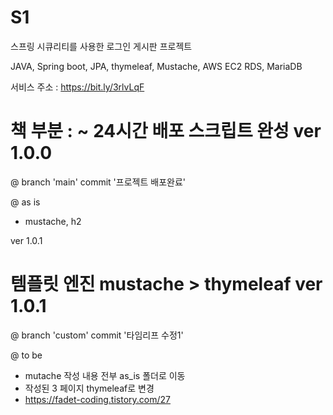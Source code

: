 # S1
스프링 시큐리티를 사용한 로그인 게시판 프로젝트

JAVA, Spring boot, JPA, thymeleaf, Mustache, AWS EC2 RDS, MariaDB

서비스 주소 : https://bit.ly/3rlvLqF


# 책 부분 : ~ 24시간 배포 스크립트 완성 ver 1.0.0
@ branch 'main' commit '프로젝트 배포완료'


@ as is
- mustache, h2

ver 1.0.1
# 템플릿 엔진 mustache > thymeleaf ver 1.0.1
@ branch 'custom' commit '타임리프 수정1'

@ to be
- mutache 작성 내용 전부 as_is 폴더로 이동
- 작성된 3 페이지 thymeleaf로 변경
- https://fadet-coding.tistory.com/27

